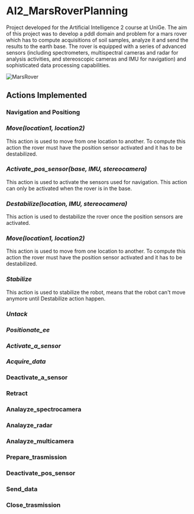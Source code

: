 # AI2_MarsRoverPlanning

Project developed for the Artificial Intelligence 2 course at UniGe.
The aim of this project was to develop a pddl domain and problem for a mars rover which has to compute acquisitions of soil samples, analyze it and send the results to the earth base.
The rover is equipped with a series of advanced sensors (including spectrometers, multispectral cameras and radar for analysis activities, and stereoscopic cameras and IMU for navigation) and sophisticated data processing capabilities.


![MarsRover](https://github.com/FrancescoRac/AI2_MarsRoverPlanning/assets/93876265/13f81270-13d0-4d46-9414-0e02c24bc466)


## Actions Implemented

### Navigation and Positiong

### *Move(location1, location2)*
This action is used to move from one location to another. 
To compute this action the rover must have the position sensor activated and it has to be destabilized.

### *Activate_pos_sensor(base, IMU, stereocamera)*
This action is used to activate the sensors used for navigation. This action can only be activated when the rover is in the base.

### *Destabilize(location, IMU, stereocamera)*
This action is used to destabilize the rover once the position sensors are activated.


### *Move(location1, location2)*
This action is used to move from one location to another. 
To compute this action the rover must have the position sensor activated and it has to be destabilized.


### *Stabilize*
This action is used to stabilize the robot, means that the robot can't move anymore until Destabilize action happen.


### *Untack*


### *Positionate_ee*


### *Activate_a_sensor*


### *Acquire_data*


### Deactivate_a_sensor


### Retract


### Analayze_spectrocamera


### Analayze_radar


### Analayze_multicamera


### Prepare_trasmission


### Deactivate_pos_sensor


### Send_data


### Close_trasmission















